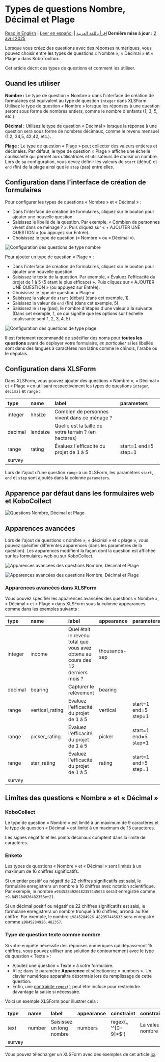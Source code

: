 # Types de questions Nombre, Décimal et Plage
<a href="../number_decimal_range.html">Read in English</a> | <a href="../es/number_decimal_range.html">Leer en español</a> | <a href="../ar/number_decimal_range.html">اقرأ باللغة العربية</a>
**Dernière mise à jour :** <a href="https://github.com/kobotoolbox/docs/blob/ddc7265c83c14464689447dd16d7ddde9a084f75/source/number_decimal_range.md" class="reference">2 avril 2025</a>

Lorsque vous créez des questions avec des réponses numériques, vous pouvez choisir entre les types de questions « Nombre », « Décimal » et « Plage » dans KoboToolbox.

Cet article décrit ces types de questions et comment les utiliser.

## Quand les utiliser

**Nombre :** Le type de question « Nombre » dans l'interface de création de formulaires est équivalent au type de question `integer` dans XLSForm. Utilisez le type de question « Nombre » lorsque les réponses à une question seront sous forme de nombres entiers, comme le nombre d'enfants (1, 3, 5, etc.).

**Décimal :** Utilisez le type de question « Décimal » lorsque la réponse à une question sera sous forme de nombres décimaux, comme le revenu mensuel (1,2, 34,5, 42,42, etc.).

**Plage :** Le type de question « Plage » peut collecter des valeurs entières et décimales. Par défaut, le type de question « Plage » affiche une échelle coulissante qui permet aux utilisatrices et utilisateurs de choisir un nombre. Lors de sa configuration, vous devez définir les valeurs de `start` (début) et `end` (fin) de la plage ainsi que le `step` (pas) entre elles.

## Configuration dans l'interface de création de formulaires

Pour configurer les types de questions « Nombre » et « Décimal » :

- Dans l'interface de création de formulaires, cliquez sur le bouton <i class="k-icon k-icon-plus"></i> pour ajouter une nouvelle question.
- Saisissez le libellé de la question. Par exemple, « Combien de personnes vivent dans ce ménage ? ». Puis cliquez sur « + AJOUTER UNE QUESTION » (ou appuyez sur Entrée).
- Choisissez le type de question (« Nombre » ou « Décimal »).

![Configuration des questions de type nombre](/images/number_decimal_range/setup_number_question.gif)

Pour ajouter un type de question « Plage » :

- Dans l'interface de création de formulaires, cliquez sur le bouton <i class="k-icon k-icon-plus"></i> pour ajouter une nouvelle question.
- Saisissez le texte de la question. Par exemple, « Évaluez l'efficacité du projet de 1 à 5 (5 étant le plus efficace) ». Puis cliquez sur « <i class="k-icon k-icon-plus"></i> AJOUTER UNE QUESTION » (ou appuyez sur Entrée).
- Choisissez le type de question « Plage ».
- Saisissez la valeur de `start` (début) (dans cet exemple, 1).
- Saisissez la valeur de `end` (fin) (dans cet exemple, 5).
- Saisissez le `step` (pas), le nombre d'étapes d'une valeur à la suivante. (Dans cet exemple, 1, ce qui signifie que les options sur l'échelle coulissante sont 1, 2, 3, 4, 5).

![Configuration des questions de type plage](/images/number_decimal_range/setup_range_question.gif)

<p class="note">
  Il est fortement recommandé de spécifier des noms pour <strong>toutes les questions</strong> avant de déployer votre formulaire, <em>en particulier</em> si les libellés sont dans des langues à caractères non latins comme le chinois, l'arabe ou le népalais.
</p>

## Configuration dans XLSForm

Dans XLSForm, vous pouvez ajouter des questions « Nombre », « Décimal » et « Plage » en utilisant respectivement les types de questions `integer`, `decimal` et `range` :

| type    | name     | label                                             | parameters           |
| :------ | :------- | :------------------------------------------------ | :------------------- |
| integer | hhsize   | Combien de personnes vivent dans ce ménage ?      |                      |
| decimal | landsize | Quelle est la taille de votre terrain ? (en hectares) |                      |
| range   | rating   | Évaluez l'efficacité du projet de 1 à 5           | start=1 end=5 step=1 |
| survey  |

<p class="note">
  Lors de l'ajout d'une question <code>range</code> à un XLSForm, les paramètres <code>start</code>, <code>end</code> et <code>step</code> sont ajoutés dans la colonne <code>parameters</code>.
</p>

## Apparence par défaut dans les formulaires web et KoboCollect

![Questions Nombre, Décimal et Plage](/images/number_decimal_range/number_decimal_range_default.png)

## Apparences avancées

Lors de l'ajout de questions « nombre », « décimal » et « plage », vous pouvez spécifier différentes apparences (dans les paramètres de la question). Les apparences modifient la façon dont la question est affichée sur les formulaires web ou sur KoboCollect.

![Apparences avancées des questions Nombre, Décimal et Plage](/images/number_decimal_range/number_decimal_range_advanced_appearance.png)

![Apparences avancées des questions Nombre, Décimal et Plage](/images/number_decimal_range/number_decimal_range_advanced.png)

### Apparences avancées dans XLSForm

Vous pouvez spécifier les apparences avancées des questions « Nombre », « Décimal » et « Plage » dans XLSForm sous la colonne appearances comme dans les exemples suivants :

| type    | name            | label                                                    | appearance    | parameters           |
| :------ | :-------------- | :------------------------------------------------------- | :------------ | :------------------- |
| integer | income          | Quel était le revenu total que vous avez obtenu au cours des 12 derniers mois ? | thousands-sep |                      |
| decimal | bearing         | Capturer le relèvement                                   | bearing       |                      |
| range   | vertical_rating | Évaluez l'efficacité du projet de 1 à 5                  | vertical      | start=1 end=5 step=1 |
| range   | picker_rating   | Évaluez l'efficacité du projet de 1 à 5                  | picker        | start=1 end=5 step=1 |
| range   | star_rating     | Évaluez l'efficacité du projet de 1 à 5                  | rating        | start=1 end=5 step=1 |
| survey  |

## Limites des questions « Nombre » et « Décimal »

### KoboCollect

Le type de question « Nombre » est limité à un maximum de 9 caractères et le type de question « Décimal » est limité à un maximum de 15 caractères.

<p class="note">
  Les signes négatifs et les points décimaux comptent dans la limite de caractères.
</p>

### Enketo

Les types de questions « Nombre » et « Décimal » sont limités à un maximum de 16 chiffres significatifs.

Si un entier positif ou négatif de 22 chiffres significatifs est saisi, le formulaire enregistrera un nombre à 16 chiffres avec notation scientifique. Par exemple, le nombre `±9845284926482357445633` serait enregistré comme `±9.845284926482358e+21`.

Si un décimal positif ou négatif de 22 chiffres significatifs est saisi, le formulaire enregistrera un nombre tronqué à 16 chiffres, arrondi au 16e chiffre. Par exemple, le nombre `±9845284926.482357445633` sera enregistré comme `±9845284926.482357`.

### Type de question texte comme nombre

Si votre enquête nécessite des réponses numériques qui dépasseront 15 chiffres, vous pouvez utiliser une solution de contournement avec le type de question « Texte » :

- Ajoutez une question « Texte » à votre formulaire.
- Allez dans le paramètre **Apparence** et sélectionnez « numbers ». Un clavier numérique apparaîtra désormais lors du remplissage de cette question.
- Enfin, une [contrainte `regex()`](restrict_responses.md) peut être incluse pour restreindre davantage la saisie si nécessaire.

Voici un exemple XLSForm pour illustrer cela :

| type    | name    | label                | appearance  | constraint             | constraint_message      |
| :------ | :------ | :------------------- | :---------- | :--------------------- | :---------------------- |
| text    | number  | Saisissez un long nombre | numbers     | regex(., '^[0-9]\*$')  | La valeur doit être un nombre |
| survey  |

<p class="note">
  Vous pouvez télécharger un XLSForm avec des exemples de cet article <a download class="reference" href="./_static/files/number_decimal_range/number_decimal_range_question_types.xlsx">ici</a>.
</p>